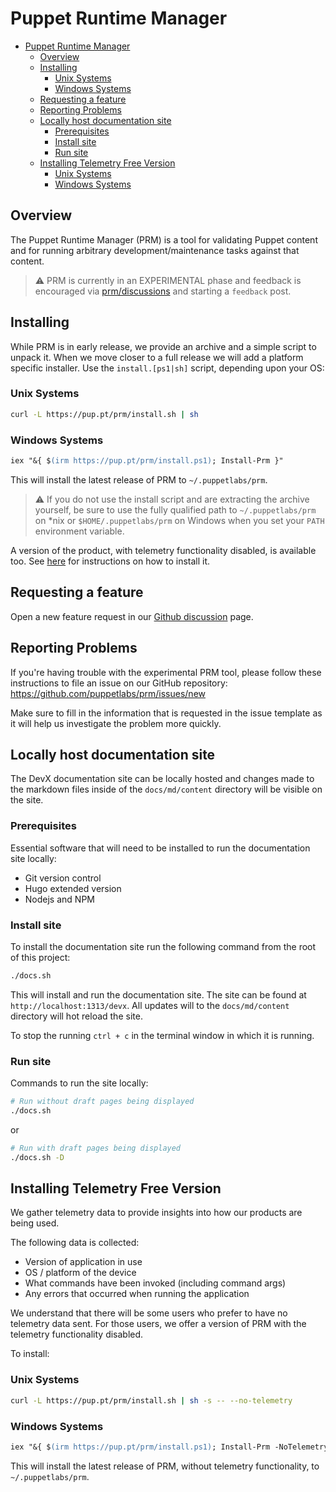 # Puppet Runtime Manager

- [Puppet Runtime Manager](#puppet-runtime-manager)
  - [Overview](#overview)
  - [Installing](#installing)
    - [Unix Systems](#unix-systems)
    - [Windows Systems](#windows-systems)
  - [Requesting a feature](#requesting-a-feature)
  - [Reporting Problems](#reporting-problems)
  - [Locally host documentation site](#locally-host-documentation-site)
    - [Prerequisites](#prerequisites)
    - [Install site](#install-site)
    - [Run site](#run-site)
  - [Installing Telemetry Free Version](#installing-telemetry-free-version)
    - [Unix Systems](#unix-systems-1)
    - [Windows Systems](#windows-systems-1)

## Overview

The Puppet Runtime Manager (PRM) is a tool for validating Puppet content and for running arbitrary development/maintenance tasks against that content.

> :warning: PRM is currently in an EXPERIMENTAL phase and feedback is encouraged via [prm/discussions](https://github.com/puppetlabs/prm/discussions) and starting a `feedback` post.

## Installing

While PRM is in early release, we provide an archive and a simple script to unpack it.
When we move closer to a full release we will add a platform specific installer.
Use the `install.[ps1|sh]` script, depending upon your OS:

### Unix Systems

```bash
curl -L https://pup.pt/prm/install.sh | sh
```

### Windows Systems

```ps
iex "&{ $(irm https://pup.pt/prm/install.ps1); Install-Prm }"
```

This will install the latest release of PRM to `~/.puppetlabs/prm`.

<!-- This gif needs to be created once the scripts are callable -->
<!-- ![install_prm](docs/_resources/install_and_export_path.gif) -->

> :warning: If you do not use the install script and are extracting the archive yourself, be sure to use the fully qualified path to `~/.puppetlabs/prm` on *nix or `$HOME/.puppetlabs/prm` on Windows when you set your `PATH` environment variable.

A version of the product, with telemetry functionality disabled, is available too.
See [here](#installing-telemetry-free-version) for instructions on how to install it.

## Requesting a feature

Open a new feature request in our [Github discussion](https://github.com/puppetlabs/prm/discussions/new) page.

## Reporting Problems

If you're having trouble with the experimental PRM tool, please follow these instructions
to file an issue on our GitHub repository: https://github.com/puppetlabs/prm/issues/new

Make sure to fill in the information that is requested in the issue template as it
will help us investigate the problem more quickly.


## Locally host documentation site

The DevX documentation site can be locally hosted and changes made to the markdown files inside of the `docs/md/content` directory will
be visible on the site.

### Prerequisites

Essential software that will need to be installed to run the documentation site locally:

- Git version control
- Hugo extended version
- Nodejs and NPM

### Install site

To install the documentation site run the following command from the root of this project:

```bash
./docs.sh
```

This will install and run the documentation site. The site can be found at `http://localhost:1313/devx`. All updates will to the
`docs/md/content` directory will hot reload the site.

To stop the running `ctrl + c` in the terminal window in which it is running.

### Run site

Commands to run the site locally:
```bash
# Run without draft pages being displayed
./docs.sh
```
or

```bash
# Run with draft pages being displayed
./docs.sh -D
```

## Installing Telemetry Free Version

We gather telemetry data to provide insights into how our products are being used.

The following data is collected:

- Version of application in use
- OS / platform of the device
- What commands have been invoked (including command args)
- Any errors that occurred when running the application

We understand that there will be some users who prefer to have no telemetry data sent.
For those users, we offer a version of PRM with the telemetry functionality disabled.

To install:
### Unix Systems

```bash
curl -L https://pup.pt/prm/install.sh | sh -s -- --no-telemetry
```

### Windows Systems

```ps
iex "&{ $(irm https://pup.pt/prm/install.ps1); Install-Prm -NoTelemetry }"
```

This will install the latest release of PRM, without telemetry functionality, to `~/.puppetlabs/prm`.
